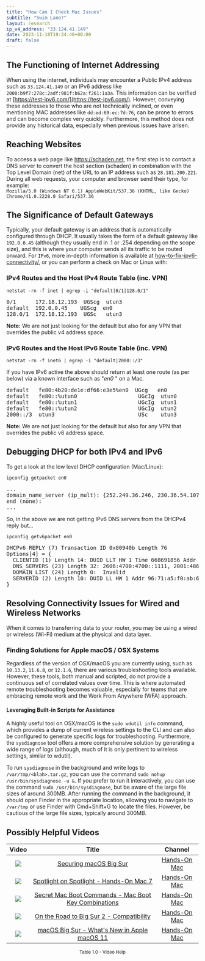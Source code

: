```yaml
---
title: "How Can I Check Mac Issues"
subtitle: "Swim Lane?"
layout: research
ip_v4_address: "33.124.41.149"
date: 2023-11-18T19:34:48+00:00
draft: false
---
```


## The Functioning of Internet Addressing

When using the internet, individuals may encounter a Public IPv4 address such as ```33.124.41.149``` or an IPv6 address like ```2000:b9f7:278c:2adf:981f:b62a:f261:1a3a```. This information can be verified at [https://test-ipv6.com/](https://test-ipv6.com/). However, conveying these addresses to those who are not technically inclined, or even mentioning MAC addresses like ```dd:ed:69:ec:7d:76```, can be prone to errors and can become complex very quickly. Furthermore, this method does not provide any historical data, especially when previous issues have arisen.
## Reaching Websites
To access a web page like https://schaden.net, the first step is to contact a DNS server to convert the host section (schaden) in combination with the Top Level Domain (net) of the URL to an IP address such as ```28.181.200.221```. During all web requests, your computer and browser send their type, for example: <br>```Mozilla/5.0 (Windows NT 6.1) AppleWebKit/537.36 (KHTML, like Gecko) Chrome/41.0.2228.0 Safari/537.36```
## The Significance of Default Gateways
Typically, your default gateway is an address that is automatically configured through DHCP. It usually takes the form of a default gateway like ```192.0.0.45``` (although they usually end in .1 or .254 depending on the scope size), and this is where your computer sends all its traffic to be routed onward. For ```IPv6```, more in-depth information is available at [how-to-fix-ipv6-connectivity/](/blog/how-to-fix-ipv6-connectivity/), or you can perform a check on Mac or Linux with: <br>
### IPv4 Routes and the Host IPv4 Route Table (inc. VPN)
```netstat -rn -f inet | egrep -i "default|0/1|128.0/1"```

<pre>
0/1      172.18.12.193  UGScg  utun3
default  192.0.0.45    UGScg  en0
128.0/1  172.18.12.193  UGSc   utun3</pre>

**Note:** We are not just looking for the default but also for any VPN that overrides the public v4 address space.

### IPv6 Routes and the Host IPv6 Route Table (inc. VPN)
```netstat -rn -f inet6 | egrep -i "default|2000::/3"```

If you have IPv6 active the above should return at least one route (as per below) via a known interface such as "_en0_ " on a Mac. 

<pre>
default   fe80:4b20:de1e:df66:e3e5%en0  UGcg   en0
default   fe80::%utun0                   UGcIg  utun0
default   fe80::%utun1                   UGcIg  utun1
default   fe80::%utun2                   UGcIg  utun2
2000::/3  utun3                          USc    utun3</pre>

**Note:** We are not just looking for the default but also for any VPN that overrides the public v6 address space.
<br>

## Debugging DHCP for both IPv4 and IPv6

To get a look at the low level DHCP configuration (Mac/Linux): 

```ipconfig getpacket en0```

<pre>
...
domain_name_server (ip_mult): {252.249.36.246, 230.36.54.107}
end (none):
...</pre>

So, in the above we are not getting IPv6 DNS servers from the DHCPv4 reply but...

```ipconfig getv6packet en0```

<pre>
DHCPv6 REPLY (7) Transaction ID 0x80940b Length 76
Options[4] = {
  CLIENTID (1) Length 14: DUID LLT HW 1 Time 668691856 Addr dd:ed:69:ec:7d:76
  DNS_SERVERS (23) Length 32: 2606:4700:4700::1111, 2001:4860:4860::8844
  DOMAIN_LIST (24) Length 0:  Invalid
  SERVERID (2) Length 10: DUID LL HW 1 Addr 96:71:a5:f0:ab:61
}</pre>




## Resolving Connectivity Issues for Wired and Wireless Networks

When it comes to transferring data to your router, you may be using a wired or wireless (Wi-Fi) medium at the physical and data layer.
### Finding Solutions for Apple macOS / OSX Systems
Regardless of the version of OSX/macOS you are currently using, such as ```10.13.2```, ```11.6.8```, or ```12.1.6```, there are various troubleshooting tools available. However, these tools, both manual and scripted, do not provide a continuous set of correlated values over time. This is where automated remote troubleshooting becomes valuable, especially for teams that are embracing remote work and the Work From Anywhere (WFA) approach.
#### Leveraging Built-in Scripts for Assistance

A highly useful tool on OSX/macOS is the ```sudo wdutil info``` command, which provides a dump of current wireless settings to the CLI and can also be configured to generate specific logs for troubleshooting. Furthermore, the ```sysdiagnose``` tool offers a more comprehensive solution by generating a wide range of logs (although, much of it is only pertinent to wireless settings, similar to wdutil).

To run ```sysdiagnose``` in the background and write logs to ```/var/tmp/<blah>.tar.gz```, you can use the command ```sudo nohup /usr/bin/sysdiagnose -u &```. If you prefer to run it interactively, you can use the command ```sudo /usr/bin/sysdiagnose```, but be aware of the large file sizes of around 300MB. After running the command in the background, it should open Finder in the appropriate location, allowing you to navigate to ```/var/tmp``` or use Finder with Cmd+Shift+G to locate the files. However, be cautious of the large file sizes, typically around 300MB.
## Possibly Helpful Videos

<link href="/plugins/lity/css/lity.min.css" rel="stylesheet">
<script src="/plugins/lity/js/lity.min.js"></script>
<div class="table1-start"></div>

|Video | Title | Channel |
| :---: | :---: | :---: |
|<a href="https://www.youtube.com/watch?v=7KdhJimuhNw" data-lity><img src="https://i.ytimg.com/vi/7KdhJimuhNw/default.jpg" class="img-fluid"></a>|<a href="https://www.youtube.com/watch?v=7KdhJimuhNw" data-lity>Securing macOS Big Sur</a>|<a target="_blank" href="https://www.youtube.com/channel/UCg43DP8MdHVcl4rFK_delBg" >Hands-On Mac</a>|
|<a href="https://www.youtube.com/watch?v=RslZ4W1EPqk" data-lity><img src="https://i.ytimg.com/vi/RslZ4W1EPqk/default.jpg" class="img-fluid"></a>|<a href="https://www.youtube.com/watch?v=RslZ4W1EPqk" data-lity>Spotlight on Spotlight - Hands-On Mac 7</a>|<a target="_blank" href="https://www.youtube.com/channel/UCg43DP8MdHVcl4rFK_delBg" >Hands-On Mac</a>|
|<a href="https://www.youtube.com/watch?v=VwNYWAxHCgM" data-lity><img src="https://i.ytimg.com/vi/VwNYWAxHCgM/default.jpg" class="img-fluid"></a>|<a href="https://www.youtube.com/watch?v=VwNYWAxHCgM" data-lity>Secret Mac Boot Commands - Mac Boot Key Combinations</a>|<a target="_blank" href="https://www.youtube.com/channel/UCg43DP8MdHVcl4rFK_delBg" >Hands-On Mac</a>|
|<a href="https://www.youtube.com/watch?v=HEbK-Tignuc" data-lity><img src="https://i.ytimg.com/vi/HEbK-Tignuc/default.jpg" class="img-fluid"></a>|<a href="https://www.youtube.com/watch?v=HEbK-Tignuc" data-lity>On the Road to Big Sur 2 - Compatibility</a>|<a target="_blank" href="https://www.youtube.com/channel/UCg43DP8MdHVcl4rFK_delBg" >Hands-On Mac</a>|
|<a href="https://www.youtube.com/watch?v=JMKi6o9kaZI" data-lity><img src="https://i.ytimg.com/vi/JMKi6o9kaZI/default.jpg" class="img-fluid"></a>|<a href="https://www.youtube.com/watch?v=JMKi6o9kaZI" data-lity>macOS Big Sur - What&#39;s New in Apple macOS 11</a>|<a target="_blank" href="https://www.youtube.com/channel/UCg43DP8MdHVcl4rFK_delBg" >Hands-On Mac</a>|

<center><small>Table 1.0 - Video Help</small></center>
 <br>
<div class="table1-end"></div>
<script type="text/javascript">
(function() {
    $('div.table1-start').nextUntil('div.table1-end', 'table').addClass('table thead-dark table-striped table-responsive rounded').attr('id', 't1');
    $('#t1').find('thead').addClass('thead-dark');
})();
</script>
